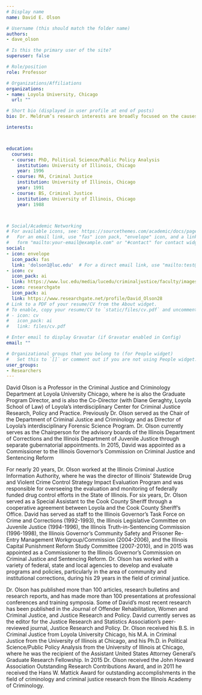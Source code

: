 ```yaml
---
# Display name
name: David E. Olson

# Username (this should match the folder name)
authors:
- dave_olson

# Is this the primary user of the site?
superuser: false

# Role/position
role: Professor

# Organizations/Affiliations
organizations:
- name: Loyola University, Chicago
  url: ""

# Short bio (displayed in user profile at end of posts)
bio: Dr. Meldrum’s research interests are broadly focused on the causes of juvenile and young adult offending.

interests:



education:
  courses:
  - course: PhD, Political Science/Public Policy Analysis
    institution: University of Illinois, Chicago
    year: 1996
  - course: MA, Criminal Justice
    institution: University of Illinois, Chicago
    year: 1991
  - course: BS, Criminal Justice
    institution: University of Illinois, Chicago
    year: 1988



# Social/Academic Networking
# For available icons, see: https://sourcethemes.com/academic/docs/page-builder/#icons
#   For an email link, use "fas" icon pack, "envelope" icon, and a link in the
#   form "mailto:your-email@example.com" or "#contact" for contact widget.
social:
- icon: envelope
  icon_pack: fas
  link: 'dolson1@luc.edu'  # For a direct email link, use "mailto:test@example.org".
- icon: cv
  icon_pack: ai
  link: https://www.luc.edu/media/lucedu/criminaljustice/faculty/images/olsonVita.pdf
- icon: researchgate
  icon_pack: ai
  link: https://www.researchgate.net/profile/David_Olson28
# Link to a PDF of your resume/CV from the About widget.
# To enable, copy your resume/CV to `static/files/cv.pdf` and uncomment the lines below.
# - icon: cv
#   icon_pack: ai
#   link: files/cv.pdf

# Enter email to display Gravatar (if Gravatar enabled in Config)
email: ""

# Organizational groups that you belong to (for People widget)
#   Set this to `[]` or comment out if you are not using People widget.
user_groups:
- Researchers
---
```


David Olson is a Professor in the Criminal Justice and Criminology Department at Loyola University Chicago, where he is also the Graduate Program Director, and is also the Co-Director (with Diane Geraghty, Loyola School of Law) of Loyola’s interdisciplinary Center for Criminal Justice Research, Policy and Practice. Previously Dr. Olson served as the Chair of the Department of Criminal Justice and Criminology and as Director of Loyola’s interdisciplinary Forensic Science Program. Dr. Olson currently serves as the Chairperson for the advisory boards of the Illinois Department of Corrections and the Illinois Department of Juvenile Justice through separate gubernatorial appointments. In 2015, David was appointed as a Commissioner to the Illinois Governor’s Commission on Criminal Justice and Sentencing Reform

For nearly 20 years, Dr. Olson worked at the Illinois Criminal Justice Information Authority, where he was the director of Illinois’ Statewide Drug and Violent Crime Control Strategy Impact Evaluation Program and was responsible for overseeing the evaluation and monitoring of federally funded drug control efforts in the State of Illinois. For six years, Dr. Olson served as a Special Assistant to the Cook County Sheriff through a cooperative agreement between Loyola and the Cook County Sheriff’s Office. David has served as staff to the Illinois Governor’s Task Force on Crime and Corrections (1992-1993), the Illinois Legislative Committee on Juvenile Justice (1994-1996), the Illinois Truth-in-Sentencing Commission (1996-1998), the Illinois Governor’s Community Safety and Prisoner Re-Entry Management Workgroup/Commission (2004-2006), and the Illinois Capital Punishment Reform Study Committee (2007-2010), and in 2015 was appointed as a Commissioner to the Illinois Governor’s Commission on Criminal Justice and Sentencing Reform. Dr. Olson has worked with a variety of federal, state and local agencies to develop and evaluate programs and policies, particularly in the area of community and institutional corrections, during his 29 years in the field of criminal justice.

Dr. Olson has published more than 100 articles, research bulletins and research reports, and has made more than 100 presentations at professional conferences and training symposia. Some of David’s most recent research has been published in the Journal of Offender Rehabilitation, Women and Criminal Justice, and Justice Research and Policy. David currently serves as the editor for the Justice Research and Statistics Association’s peer-reviewed journal, Justice Research and Policy. Dr. Olson received his B.S. in Criminal Justice from Loyola University Chicago, his M.A. in Criminal Justice from the University of Illinois at Chicago, and his Ph.D. in Political Science/Public Policy Analysis from the University of Illinois at Chicago, where he was the recipient of the Assistant United States Attorney General’s Graduate Research Fellowship. In 2015 Dr. Olson received the John Howard Association Outstanding Research Contributions Award, and in 2011 he received the Hans W. Mattick Award for outstanding accomplishments in the field of criminology and criminal justice research from the Illinois Academy of Criminology.